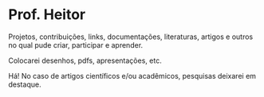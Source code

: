 # Prof. Heitor
Projetos, contribuições, links, documentações, literaturas, artigos e outros no qual pude criar, participar e aprender.

Colocarei desenhos, pdfs, apresentações, etc.

Há! No caso de artigos científicos e/ou acadêmicos, pesquisas deixarei em destaque.
